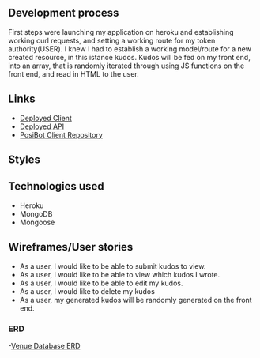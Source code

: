 ## Development process
First steps were launching my application on heroku and establishing working curl requests, and setting a working route for my token authority(USER). I knew I had to establish a working model/route for a new created resource, in this istance kudos. Kudos will be fed on my front end, into an array, that is randomly iterated through using JS functions on the front end, and read in HTML to the user. 

## Links


- [Deployed Client](https://jmsgnnr.github.io/kudos-client/)
- [Deployed API](https://frozen-shore-45480.herokuapp.com/)
- [PosiBot Client Repository](https://github.com/jmsgnnr/kudos-client)

## Styles

## Technologies used 

- Heroku
- MongoDB
- Mongoose 

## Wireframes/User stories

- As a user, I would like to be able to submit kudos to view.
- As a user, I would like to be able to view which kudos I wrote.
- As a user, I would like to be able to edit my kudos.
- As a user, I would like to delete my kudos
- As a user, my generated kudos will be randomly generated on the front end.


### ERD

-[Venue Database ERD](https://files.slack.com/files-pri/T0351JZQ0-F01KPJCHMPC/image_from_ios.jpg)








